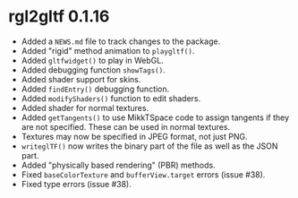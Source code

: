 # rgl2gltf 0.1.16

* Added a `NEWS.md` file to track changes to the package.
* Added "rigid" method animation to `playgltf()`.
* Added `gltfwidget()` to play in WebGL.
* Added debugging function `showTags()`.
* Added shader support for skins.
* Added `findEntry()` debugging function.
* Added `modifyShaders()` function to edit shaders.
* Added shader for normal textures.
* Added `getTangents()` to use MikkTSpace code to assign tangents 
if they are not specified.  These can be used in normal textures.
* Textures may now be specified in JPEG format, not just PNG.
* `writeglTF()` now writes the binary part of the file as
well as the JSON part.
* Added "physically based rendering" (PBR) methods.
* Fixed `baseColorTexture` and `bufferView.target` errors (issue #38).
* Fixed type errors (issue #38).

